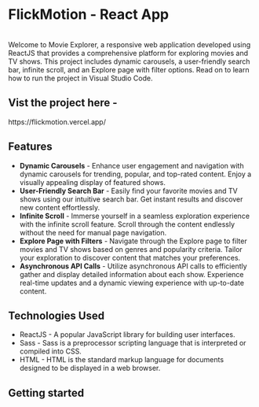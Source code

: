 <h1>FlickMotion - React App</h1><br>
Welcome to Movie Explorer, a responsive web application developed using ReactJS that provides a comprehensive platform for exploring movies and TV shows. This project includes dynamic carousels, a user-friendly search bar, infinite scroll, and an Explore page with filter options. Read on to learn how to run the project in Visual Studio Code.

<h2>Vist the project here - </h2>
https://flickmotion.vercel.app/

<h2>Features</h2>

<ul>
  <li><b>Dynamic Carousels</b> - 
Enhance user engagement and navigation with dynamic carousels for trending, popular, and top-rated content. Enjoy a visually appealing display of featured shows.
  </li>
  <li>
    <b>User-Friendly Search Bar</b> - 
Easily find your favorite movies and TV shows using our intuitive search bar. Get instant results and discover new content effortlessly.
  </li>
  <li>
    <b>Infinite Scroll</b> - 
Immerse yourself in a seamless exploration experience with the infinite scroll feature. Scroll through the content endlessly without the need for manual page navigation.
  </li>
  <li>
    <b>Explore Page with Filters</b> - 
Navigate through the Explore page to filter movies and TV shows based on genres and popularity criteria. Tailor your exploration to discover content that matches your preferences.
  </li>
  <li>
    <b>Asynchronous API Calls</b> -
Utilize asynchronous API calls to efficiently gather and display detailed information about each show. Experience real-time updates and a dynamic viewing experience with up-to-date content.
  </li>
</ul>

<h2>Technologies Used</h2>
<ul>
  <li>ReactJS - A popular JavaScript library for building user interfaces.</li>
  <li>Sass - Sass is a preprocessor scripting language that is interpreted or compiled into CSS. </li>
  <li>HTML - HTML is the standard markup language for documents designed to be displayed in a web browser. </li>
</ul>

<h2>Getting started</h2>
